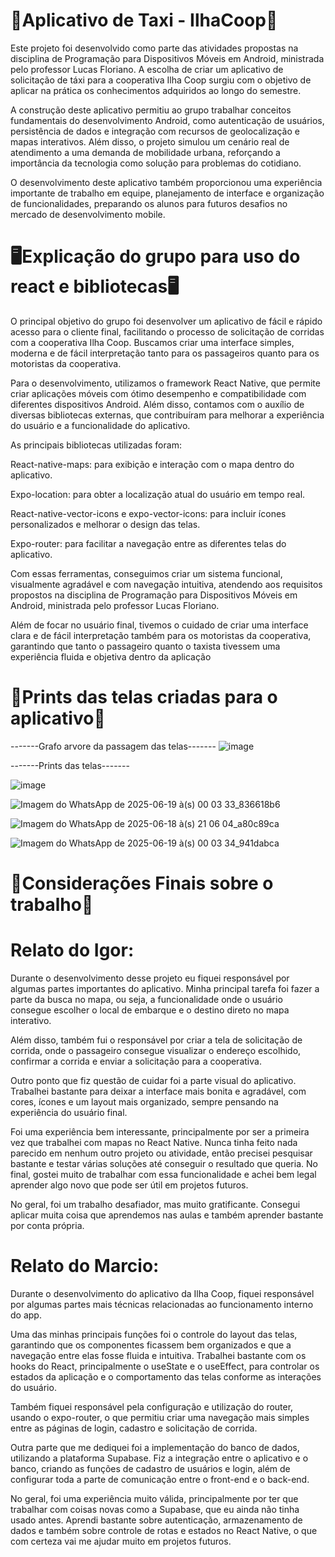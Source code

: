 # 🚕Aplicativo de Taxi - IlhaCoop🚕
  Este projeto foi desenvolvido como parte das atividades propostas na disciplina de Programação para Dispositivos Móveis em Android, ministrada pelo professor Lucas Floriano. A escolha de criar um aplicativo de solicitação de táxi para a cooperativa Ilha Coop surgiu com o objetivo de aplicar na prática os conhecimentos adquiridos ao longo do semestre.

  A construção deste aplicativo permitiu ao grupo trabalhar conceitos fundamentais do desenvolvimento Android, como autenticação de usuários, persistência de dados e integração com recursos de geolocalização e mapas interativos. Além disso, o projeto simulou um cenário real de atendimento a uma demanda de mobilidade urbana, reforçando a importância da tecnologia como solução para problemas do cotidiano.

  O desenvolvimento deste aplicativo também proporcionou uma experiência importante de trabalho em equipe, planejamento de interface e organização de funcionalidades, preparando os alunos para futuros desafios no mercado de desenvolvimento mobile.
  
# 🖥️Explicação do grupo para uso do react e bibliotecas🖥️
O principal objetivo do grupo foi desenvolver um aplicativo de fácil e rápido acesso para o cliente final, facilitando o processo de solicitação de corridas com a cooperativa Ilha Coop. Buscamos criar uma interface simples, moderna e de fácil interpretação tanto para os passageiros quanto para os motoristas da cooperativa.

Para o desenvolvimento, utilizamos o framework React Native, que permite criar aplicações móveis com ótimo desempenho e compatibilidade com diferentes dispositivos Android. Além disso, contamos com o auxílio de diversas bibliotecas externas, que contribuíram para melhorar a experiência do usuário e a funcionalidade do aplicativo.

As principais bibliotecas utilizadas foram:

React-native-maps: para exibição e interação com o mapa dentro do aplicativo.

Expo-location: para obter a localização atual do usuário em tempo real.

React-native-vector-icons e expo-vector-icons: para incluir ícones personalizados e melhorar o design das telas.

Expo-router: para facilitar a navegação entre as diferentes telas do aplicativo.

Com essas ferramentas, conseguimos criar um sistema funcional, visualmente agradável e com navegação intuitiva, atendendo aos requisitos propostos na disciplina de Programação para Dispositivos Móveis em Android, ministrada pelo professor Lucas Floriano.

Além de focar no usuário final, tivemos o cuidado de criar uma interface clara e de fácil interpretação também para os motoristas da cooperativa, garantindo que tanto o passageiro quanto o taxista tivessem uma experiência fluida e objetiva dentro da aplicação

# 📱Prints das telas criadas para o aplicativo📱

-------Grafo arvore da passagem das telas-------
![image](https://github.com/user-attachments/assets/38d0ce2b-7183-4ee1-afd0-eac3194654f8)

-------Prints das telas-------

![image](https://github.com/user-attachments/assets/16913682-16ff-4332-ba74-99878ea45f6c)

![Imagem do WhatsApp de 2025-06-19 à(s) 00 03 33_836618b6](https://github.com/user-attachments/assets/7ab46907-21c1-413c-bba4-186815be206e)

![Imagem do WhatsApp de 2025-06-18 à(s) 21 06 04_a80c89ca](https://github.com/user-attachments/assets/770c960f-d207-438d-a3e8-41a2f41ab3df)

![Imagem do WhatsApp de 2025-06-19 à(s) 00 03 34_941dabca](https://github.com/user-attachments/assets/54286342-f220-4975-831f-fb416698d691)

# 📰Considerações Finais sobre o trabalho📰

# Relato do Igor:
Durante o desenvolvimento desse projeto eu fiquei responsável por algumas partes importantes do aplicativo. Minha principal tarefa foi fazer a parte da busca no mapa, ou seja, a funcionalidade onde o usuário consegue escolher o local de embarque e o destino direto no mapa interativo.

Além disso, também fui o responsável por criar a tela de solicitação de corrida, onde o passageiro consegue visualizar o endereço escolhido, confirmar a corrida e enviar a solicitação para a cooperativa.

Outro ponto que fiz questão de cuidar foi a parte visual do aplicativo. Trabalhei bastante para deixar a interface mais bonita e agradável, com cores, ícones e um layout mais organizado, sempre pensando na experiência do usuário final.

Foi uma experiência bem interessante, principalmente por ser a primeira vez que trabalhei com mapas no React Native. Nunca tinha feito nada parecido em nenhum outro projeto ou atividade, então precisei pesquisar bastante e testar várias soluções até conseguir o resultado que queria. No final, gostei muito de trabalhar com essa funcionalidade e achei bem legal aprender algo novo que pode ser útil em projetos futuros.

No geral, foi um trabalho desafiador, mas muito gratificante. Consegui aplicar muita coisa que aprendemos nas aulas e também aprender bastante por conta própria.

# Relato do Marcio:
Durante o desenvolvimento do aplicativo da Ilha Coop, fiquei responsável por algumas partes mais técnicas relacionadas ao funcionamento interno do app.

Uma das minhas principais funções foi o controle do layout das telas, garantindo que os componentes ficassem bem organizados e que a navegação entre elas fosse fluida e intuitiva. Trabalhei bastante com os hooks do React, principalmente o useState e o useEffect, para controlar os estados da aplicação e o comportamento das telas conforme as interações do usuário.

Também fiquei responsável pela configuração e utilização do router, usando o expo-router, o que permitiu criar uma navegação mais simples entre as páginas de login, cadastro e solicitação de corrida.

Outra parte que me dediquei foi a implementação do banco de dados, utilizando a plataforma Supabase. Fiz a integração entre o aplicativo e o banco, criando as funções de cadastro de usuários e login, além de configurar toda a parte de comunicação entre o front-end e o back-end.

No geral, foi uma experiência muito válida, principalmente por ter que trabalhar com coisas novas como a Supabase, que eu ainda não tinha usado antes. Aprendi bastante sobre autenticação, armazenamento de dados e também sobre controle de rotas e estados no React Native, o que com certeza vai me ajudar muito em projetos futuros.


